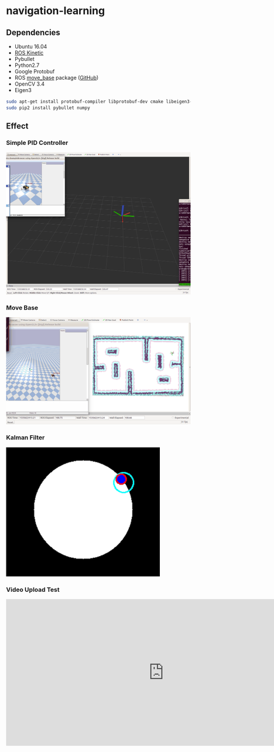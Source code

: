 # navigation-learning
## Dependencies
* Ubuntu 16.04
* [ROS Kinetic](http://wiki.ros.org/kinetic/Installation/Ubuntu)
* Pybullet
* Python2.7
* Google Protobuf
* ROS [move_base](http://wiki.ros.org/move_base) package ([GitHub](https://github.com/ros-planning/navigation))
* OpenCV 3.4
* Eigen3


```bash
sudo apt-get install protobuf-compiler libprotobuf-dev cmake libeigen3-dev
sudo pip2 install pybullet numpy
```
## Effect
### Simple PID Controller

![image](./image/effect.gif)

### Move Base

![image](./image/effect_movebase.gif)

### Kalman Filter

![image](./image/effect_kalman_filter.gif)

### Video Upload Test
<iframe width="860" height="400" src="https://box.nju.edu.cn/seafhttp/files/4eea7c73-1d78-4d82-91df-dffe08322bf6/double%20UAVs%20control%20processed.mp4" frameborder="0"  allowfullscreen></iframe>